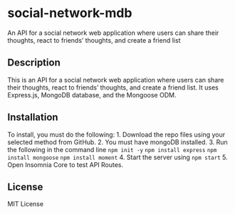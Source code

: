 # social-network-mdb
An API for a social network web application where users can share their thoughts, react to friends’ thoughts, and create a friend list


## Description
This is an API for a social network web application where users can share their thoughts, react to friends’ thoughts, and create a friend list. It uses Express.js, MongoDB database, and the Mongoose ODM. 

## Installation
To install, you must do the following:
    1. Download the repo files using your selected method from GitHub.
    2. You must have mongoDB installed.
    3. Run the following in the command line
    ``` npm init -y ```
    ``` npm install express ```
    ``` npm install mongoose ```
    ``` npm install moment ```
    4. Start the server using ``` npm start ```
    5. Open Insomnia Core to test API Routes.

## License
MIT License
